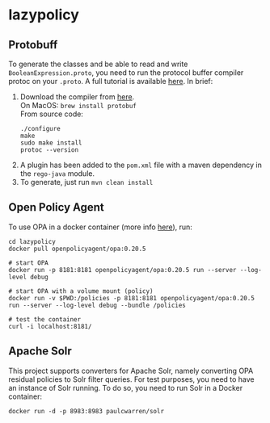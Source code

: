 # lazypolicy


## Protobuff
To generate the classes and be able to read and write `BooleanExpression.proto`, you need to run the protocol buffer compiler protoc on your `.proto`. A full tutorial is available [here](https://developers.google.com/protocol-buffers/docs/javatutorial). In brief:  

1. Download the compiler from [here](https://developers.google.com/protocol-buffers/docs/downloads).  
    On MacOS: `brew install protobuf`  
    From source code:  
    ```
    ./configure   
    make
    sudo make install
    protoc --version
   ```
2. A plugin has been added to the `pom.xml` file with a maven dependency in the `rego-java` module.
3. To generate, just run `mvn clean install` 


## Open Policy Agent
To use OPA in a docker container (more info [here](https://www.openpolicyagent.org/docs/latest/deployments/)), run:  
```
cd lazypolicy
docker pull openpolicyagent/opa:0.20.5

# start OPA
docker run -p 8181:8181 openpolicyagent/opa:0.20.5 run --server --log-level debug

# start OPA with a volume mount (policy)
docker run -v $PWD:/policies -p 8181:8181 openpolicyagent/opa:0.20.5 run --server --log-level debug --bundle /policies

# test the container
curl -i localhost:8181/

```


## Apache Solr
This project supports converters for Apache Solr, namely converting OPA residual policies to Solr filter queries. For test purposes, you need to have an instance of Solr running. To do so, you need to run Solr in a Docker container:  
```
docker run -d -p 8983:8983 paulcwarren/solr
```